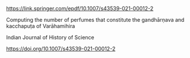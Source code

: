 
https://link.springer.com/epdf/10.1007/s43539-021-00012-2

Computing the number of perfumes that constitute the gandhārṇava and kacchapuṭa of Varāhamihira

Indian Journal of History of Science

https://doi.org/10.1007/s43539-021-00012-2

